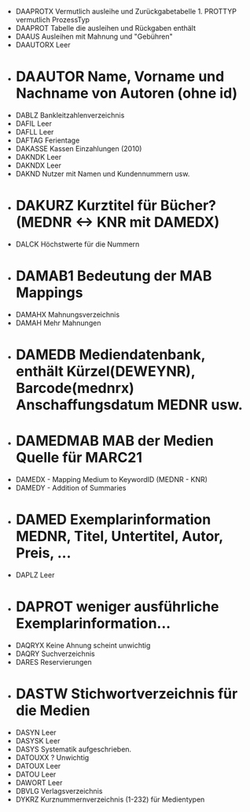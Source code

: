 

* DAAPROTX Vermutlich ausleihe und Zurückgabetabelle 1. PROTTYP vermutlich ProzessTyp
* DAAPROT Tabelle die ausleihen und Rückgaben enthält
* DAAUS Ausleihen mit Mahnung und "Gebühren"
* DAAUTORX Leer
* # DAAUTOR Name, Vorname und Nachname von Autoren (ohne id)
* DABLZ Bankleitzahlenverzeichnis
* DAFIL Leer
* DAFLL Leer
* DAFTAG Ferientage
* DAKASSE Kassen Einzahlungen (2010)
* DAKNDK Leer
* DAKNDX Leer
* DAKND Nutzer mit Namen und Kundennummern usw.
* # DAKURZ Kurztitel für Bücher? (MEDNR <-> KNR mit DAMEDX)
* DALCK Höchstwerte für die Nummern
* # DAMAB1 Bedeutung der MAB Mappings
* DAMAHX Mahnungsverzeichnis
* DAMAH Mehr Mahnungen
* # DAMEDB Mediendatenbank, enthält Kürzel(DEWEYNR), Barcode(mednrx) Anschaffungsdatum MEDNR usw.
* # DAMEDMAB MAB der Medien Quelle für MARC21
* DAMEDX - Mapping Medium to KeywordID (MEDNR - KNR)
* DAMEDY - Addition of Summaries
* # DAMED Exemplarinformation MEDNR, Titel, Untertitel, Autor, Preis, ...
* DAPLZ Leer
* # DAPROT weniger ausführliche Exemplarinformation...
* DAQRYX Keine Ahnung scheint unwichtig
* DAQRY Suchverzeichnis
* DARES Reservierungen
* # DASTW Stichwortverzeichnis für die Medien
* DASYN Leer
* DASYSK Leer
* DASYS Systematik aufgeschrieben.
* DATOUXX ? Unwichtig
* DATOUX Leer
* DATOU Leer
* DAWORT Leer
* DBVLG Verlagsverzeichnis
* DYKRZ Kurznummernverzeichnis (1-232) für Medientypen
